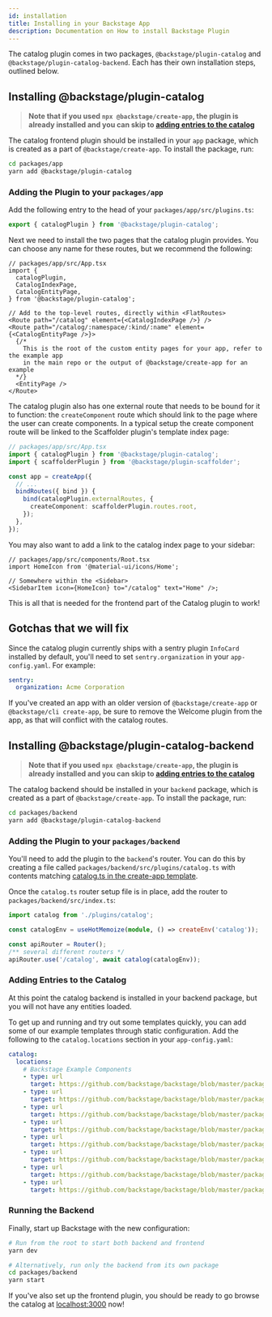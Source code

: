 ```yaml
---
id: installation
title: Installing in your Backstage App
description: Documentation on How to install Backstage Plugin
---
```


The catalog plugin comes in two packages, `@backstage/plugin-catalog` and
`@backstage/plugin-catalog-backend`. Each has their own installation steps,
outlined below.

## Installing @backstage/plugin-catalog

> **Note that if you used `npx @backstage/create-app`, the plugin is already
> installed and you can skip to
> [adding entries to the catalog](#adding-entries-to-the-catalog)**

The catalog frontend plugin should be installed in your `app` package, which is
created as a part of `@backstage/create-app`. To install the package, run:

```bash
cd packages/app
yarn add @backstage/plugin-catalog
```

### Adding the Plugin to your `packages/app`

Add the following entry to the head of your `packages/app/src/plugins.ts`:

```ts
export { catalogPlugin } from '@backstage/plugin-catalog';
```

Next we need to install the two pages that the catalog plugin provides. You can
choose any name for these routes, but we recommend the following:

```tsx
// packages/app/src/App.tsx
import {
  catalogPlugin,
  CatalogIndexPage,
  CatalogEntityPage,
} from '@backstage/plugin-catalog';

// Add to the top-level routes, directly within <FlatRoutes>
<Route path="/catalog" element={<CatalogIndexPage />} />
<Route path="/catalog/:namespace/:kind/:name" element={<CatalogEntityPage />}>
  {/*
    This is the root of the custom entity pages for your app, refer to the example app
    in the main repo or the output of @backstage/create-app for an example
  */}
  <EntityPage />
</Route>
```

The catalog plugin also has one external route that needs to be bound for it to
function: the `createComponent` route which should link to the page where the
user can create components. In a typical setup the create component route will
be linked to the Scaffolder plugin's template index page:

```ts
// packages/app/src/App.tsx
import { catalogPlugin } from '@backstage/plugin-catalog';
import { scaffolderPlugin } from '@backstage/plugin-scaffolder';

const app = createApp({
  // ...
  bindRoutes({ bind }) {
    bind(catalogPlugin.externalRoutes, {
      createComponent: scaffolderPlugin.routes.root,
    });
  },
});
```

You may also want to add a link to the catalog index page to your sidebar:

```tsx
// packages/app/src/components/Root.tsx
import HomeIcon from '@material-ui/icons/Home';

// Somewhere within the <Sidebar>
<SidebarItem icon={HomeIcon} to="/catalog" text="Home" />;
```

This is all that is needed for the frontend part of the Catalog plugin to work!

## Gotchas that we will fix

Since the catalog plugin currently ships with a sentry plugin `InfoCard`
installed by default, you'll need to set `sentry.organization` in your
`app-config.yaml`. For example:

```yaml
sentry:
  organization: Acme Corporation
```

If you've created an app with an older version of `@backstage/create-app` or
`@backstage/cli create-app`, be sure to remove the Welcome plugin from the app,
as that will conflict with the catalog routes.

## Installing @backstage/plugin-catalog-backend

> **Note that if you used `npx @backstage/create-app`, the plugin is already
> installed and you can skip to
> [adding entries to the catalog](#adding-entries-to-the-catalog)**

The catalog backend should be installed in your `backend` package, which is
created as a part of `@backstage/create-app`. To install the package, run:

```bash
cd packages/backend
yarn add @backstage/plugin-catalog-backend
```

### Adding the Plugin to your `packages/backend`

You'll need to add the plugin to the `backend`'s router. You can do this by
creating a file called `packages/backend/src/plugins/catalog.ts` with contents
matching
[catalog.ts in the create-app template](https://github.com/backstage/backstage/blob/master/packages/create-app/templates/default-app/packages/backend/src/plugins/catalog.ts).

Once the `catalog.ts` router setup file is in place, add the router to
`packages/backend/src/index.ts`:

```ts
import catalog from './plugins/catalog';

const catalogEnv = useHotMemoize(module, () => createEnv('catalog'));

const apiRouter = Router();
/** several different routers */
apiRouter.use('/catalog', await catalog(catalogEnv));
```

### Adding Entries to the Catalog

At this point the catalog backend is installed in your backend package, but you
will not have any entities loaded.

To get up and running and try out some templates quickly, you can add some of
our example templates through static configuration. Add the following to the
`catalog.locations` section in your `app-config.yaml`:

```yaml
catalog:
  locations:
    # Backstage Example Components
    - type: url
      target: https://github.com/backstage/backstage/blob/master/packages/catalog-model/examples/components/artist-lookup-component.yaml
    - type: url
      target: https://github.com/backstage/backstage/blob/master/packages/catalog-model/examples/components/playback-order-component.yaml
    - type: url
      target: https://github.com/backstage/backstage/blob/master/packages/catalog-model/examples/components/podcast-api-component.yaml
    - type: url
      target: https://github.com/backstage/backstage/blob/master/packages/catalog-model/examples/components/queue-proxy-component.yaml
    - type: url
      target: https://github.com/backstage/backstage/blob/master/packages/catalog-model/examples/components/searcher-component.yaml
    - type: url
      target: https://github.com/backstage/backstage/blob/master/packages/catalog-model/examples/components/playback-lib-component.yaml
    - type: url
      target: https://github.com/backstage/backstage/blob/master/packages/catalog-model/examples/components/www-artist-component.yaml
    - type: url
      target: https://github.com/backstage/backstage/blob/master/packages/catalog-model/examples/components/shuffle-api-component.yaml
```

### Running the Backend

Finally, start up Backstage with the new configuration:

```bash
# Run from the root to start both backend and frontend
yarn dev

# Alternatively, run only the backend from its own package
cd packages/backend
yarn start
```

If you've also set up the frontend plugin, you should be ready to go browse the
catalog at [localhost:3000](http://localhost:3000) now!
